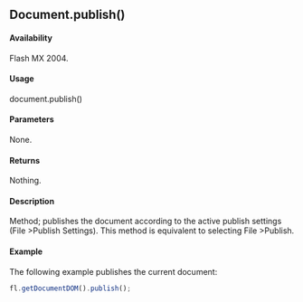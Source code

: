 ## Document.publish()

#### Availability

Flash MX 2004.

#### Usage

document.publish()

#### Parameters

None.

#### Returns

Nothing.

#### Description

Method; publishes the document according to the active publish settings (File >Publish Settings). This method is equivalent to selecting File >Publish.

#### Example

The following example publishes the current document:

```javascript
fl.getDocumentDOM().publish();

```
